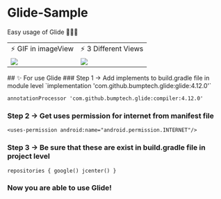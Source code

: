 # Glide-Sample
Easy usage of Glide 🦸🏻‍♀️
<table>
  <tr>
    <td>⚡️ GIF in imageView </td>  
    <td>⚡️ 3 Different Views </td>
  </tr>
  <tr>
    <td valign="top"><img src="https://user-images.githubusercontent.com/47380312/110306412-d9fbfe00-800e-11eb-8178-bba60cd09f9e.gif"></td>
    <td valign="top"><img src="https://user-images.githubusercontent.com/47380312/108607057-0f79d800-73cf-11eb-8b85-32a810a4168a.JPG"></td>
  </tr>
 </table>
## ✨ For use Glide
### Step 1 -> Add implements to build.gradle file in module level
`implementation 'com.github.bumptech.glide:glide:4.12.0'`

`annotationProcessor 'com.github.bumptech.glide:compiler:4.12.0'`

### Step 2 -> Get uses permission for internet from manifest file
`<uses-permission android:name="android.permission.INTERNET"/>`
### Step 3 -> Be sure that these are exist in build.gradle file in project level
`repositories {
        google()
        jcenter()
    }`
### Now you are able to use Glide! 
